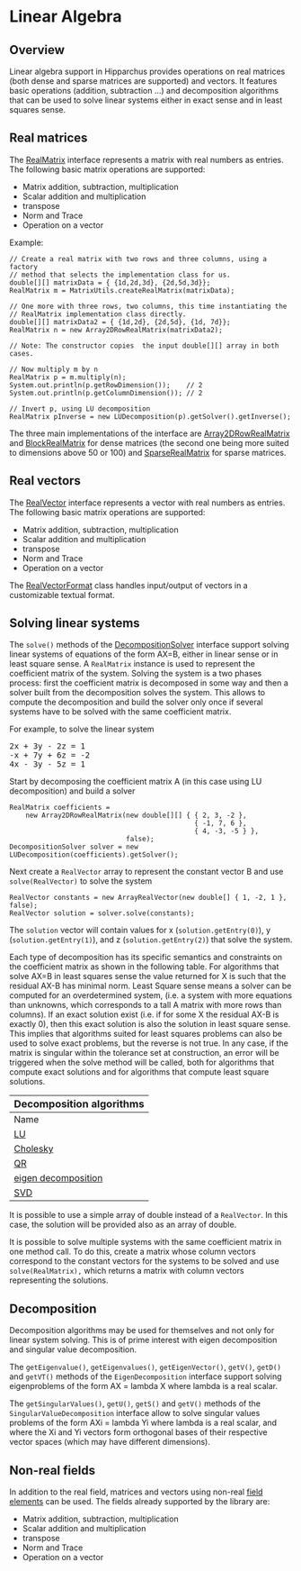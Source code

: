 <!--
 Licensed to the Hipparchus project under one or more
 contributor license agreements.  See the NOTICE file distributed with
 this work for additional information regarding copyright ownership.
 The Hipparchus project licenses this file to You under the Apache License, Version 2.0
 (the "License"); you may not use this file except in compliance with
 the License.  You may obtain a copy of the License at

      https://www.apache.org/licenses/LICENSE-2.0

 Unless required by applicable law or agreed to in writing, software
 distributed under the License is distributed on an "AS IS" BASIS,
 WITHOUT WARRANTIES OR CONDITIONS OF ANY KIND, either express or implied.
 See the License for the specific language governing permissions and
 limitations under the License.
-->
# Linear Algebra
## Overview
Linear algebra support in Hipparchus provides operations on real matrices
(both dense and sparse matrices are supported) and vectors. It features basic
operations (addition, subtraction ...) and decomposition algorithms that can
be used to solve linear systems either in exact sense and in least squares sense.


## Real matrices
The [RealMatrix](../apidocs/org/hipparchus/linear/RealMatrix.html)
interface represents a matrix with real numbers as entries.
The following basic matrix operations are supported:

* Matrix addition, subtraction, multiplication
* Scalar addition and multiplication
* transpose
* Norm and Trace
* Operation on a vector

Example:

    // Create a real matrix with two rows and three columns, using a factory
    // method that selects the implementation class for us.
    double[][] matrixData = { {1d,2d,3d}, {2d,5d,3d}};
    RealMatrix m = MatrixUtils.createRealMatrix(matrixData);
    
    // One more with three rows, two columns, this time instantiating the
    // RealMatrix implementation class directly.
    double[][] matrixData2 = { {1d,2d}, {2d,5d}, {1d, 7d}};
    RealMatrix n = new Array2DRowRealMatrix(matrixData2);
    
    // Note: The constructor copies  the input double[][] array in both cases.
    
    // Now multiply m by n
    RealMatrix p = m.multiply(n);
    System.out.println(p.getRowDimension());    // 2
    System.out.println(p.getColumnDimension()); // 2
    
    // Invert p, using LU decomposition
    RealMatrix pInverse = new LUDecomposition(p).getSolver().getInverse();

The three main implementations of the interface are
[Array2DRowRealMatrix](../apidocs/org.hipparchus/linear/Array2DRowRealMatrix.html) and
[BlockRealMatrix](../apidocs/org.hipparchus/linear/BlockRealMatrix.html) for dense matrices
(the second one being more suited to dimensions above 50 or 100) and
[SparseRealMatrix](../apidocs/org.hipparchus/linear/SparseRealMatrix.html) for sparse matrices.

## Real vectors

The [RealVector](../apidocs/org/hipparchus/linear/RealVector.html)
interface represents a vector with real numbers as
entries.  The following basic matrix operations are supported:

* Matrix addition, subtraction, multiplication
* Scalar addition and multiplication
* transpose
* Norm and Trace
* Operation on a vector

The [RealVectorFormat](../apidocs/org/hipparchus/linear/RealVectorFormat.html)
class handles input/output of vectors in a customizable textual format.


## Solving linear systems
The `solve()` methods of the
[DecompositionSolver](../apidocs/org.hipparchus/linear/DecompositionSolver.html)
interface support solving linear systems of equations of the form AX=B, either
in linear sense or in least square sense. A `RealMatrix` instance is
used to represent the coefficient matrix of the system. Solving the system is a
two phases process: first the coefficient matrix is decomposed in some way and
then a solver built from the decomposition solves the system. This allows to
compute the decomposition and build the solver only once if several systems have
to be solved with the same coefficient matrix.

For example, to solve the linear system
<pre>
2x + 3y - 2z = 1
-x + 7y + 6z = -2
4x - 3y - 5z = 1
</pre>
Start by decomposing the coefficient matrix A (in this case using LU decomposition)
and build a solver

    RealMatrix coefficients =
        new Array2DRowRealMatrix(new double[][] { { 2, 3, -2 },
                                                  { -1, 7, 6 },
                                                  { 4, -3, -5 } },
                                 false);
    DecompositionSolver solver = new LUDecomposition(coefficients).getSolver();

Next create a `RealVector` array to represent the constant
vector B and use `solve(RealVector)` to solve the system

    RealVector constants = new ArrayRealVector(new double[] { 1, -2, 1 }, false);
    RealVector solution = solver.solve(constants);

The `solution` vector will contain values for x
(`solution.getEntry(0)`), y (`solution.getEntry(1)`),
and z (`solution.getEntry(2)`) that solve the system.

Each type of decomposition has its specific semantics and constraints on
the coefficient matrix as shown in the following table. For algorithms that
solve AX=B in least squares sense the value returned for X is such that the
residual AX-B has minimal norm. Least Square sense means a solver can be computed
for an overdetermined system, (i.e. a system with more equations than unknowns,
which corresponds to a tall A matrix with more rows than columns). If an exact
solution exist (i.e. if for some X the residual AX-B is exactly 0), then this
exact solution is also the solution in least square sense. This implies that
algorithms suited for least squares problems can also be used to solve exact
problems, but the reverse is not true. In any case, if the matrix is singular
within the tolerance set at construction, an error will be triggered when
the solve method will be called, both for algorithms that compute exact solutions
and for algorithms that compute least square solutions.

| <font size="+1">Decomposition algorithms</font> |
| --- |
| Name | coefficients matrix | problem type |
| [LU](../apidocs/org/hipparchus/linear/LUDecomposition.html) | square | exact solution only |
| [Cholesky](../apidocs/org/hipparchus/linear/CholeskyDecomposition.html) | symmetric positive definite | exact solution only |
| [QR](../apidocs/org/hipparchus/linear/QRDecomposition.html) | any | least squares solution |
| [eigen decomposition](../apidocs/org/hipparchus/linear/EigenDecomposition.html) | square | exact solution only |
| [SVD](../apidocs/org/hipparchus/linear/SingularValueDecomposition.html) | any | least squares solution |

It is possible to use a simple array of double instead of a `RealVector`.
In this case, the solution will be provided also as an array of double.

It is possible to solve multiple systems with the same coefficient matrix
in one method call.  To do this, create a matrix whose column vectors correspond
to the constant vectors for the systems to be solved and use `solve(RealMatrix),`
which returns a matrix with column vectors representing the solutions.


## Decomposition

Decomposition algorithms may be used for themselves and not only for linear system solving.
This is of prime interest with eigen decomposition and singular value decomposition.

The `getEigenvalue()`, `getEigenvalues()`, `getEigenVector()`,
`getV()`, `getD()` and `getVT()` methods of the
`EigenDecomposition` interface support solving eigenproblems of the form
AX = lambda X where lambda is a real scalar.

The `getSingularValues()`, `getU()`, `getS()` and
`getV()` methods of the `SingularValueDecomposition` interface
allow to solve singular values problems of the form AXi = lambda Yi where lambda is a
real scalar, and where the Xi and Yi vectors form orthogonal bases of their respective
vector spaces (which may have different dimensions).


## Non-real fields

In addition to the real field, matrices and vectors using non-real
[field elements](../apidocs/org.hipparchus/FieldElement.html) can be used.
The fields already supported by the library are:

* Matrix addition, subtraction, multiplication
* Scalar addition and multiplication
* transpose
* Norm and Trace
* Operation on a vector
